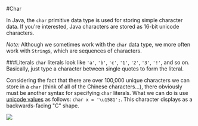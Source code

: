 #Char

In Java, the `char` primitive data type is used for storing simple character data. If you're interested, Java characters are stored as 16-bit unicode characters.

*Note:* Although we sometimes work with the `char` data type, we more often work with `String`s, which are sequences of characters.

###Literals
`char` literals look like `'a'`, `'b'`, `'c'`, `'1'`, `'2'`, `'3'`, `'!'`, and so on. Basically, just type a character between single quotes to form the literal.

Considering the fact that there are over 100,000 unique characters we can store in a `char` (think of all of the Chinese characters...), there obviously must be another syntax for specifying `char` literals. What we can do is use [unicode values](http://en.wikipedia.org/wiki/List_of_Unicode_characters) as follows: `char x = '\u1581';`. This character displays as a backwards-facing "C" shape.


![](http://christensenacademy.org/img/signature.png)
